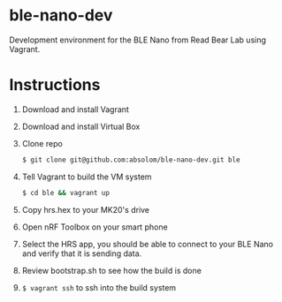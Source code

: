 # ble-nano-dev

Development environment for the BLE Nano from Read Bear Lab using Vagrant.

# Instructions

1. Download and install Vagrant

2. Download and install Virtual Box

3. Clone repo

    ```sh
    $ git clone git@github.com:absolom/ble-nano-dev.git ble
    ```
4. Tell Vagrant to build the VM system

    ```sh
    $ cd ble && vagrant up
    ```

5. Copy hrs.hex to your MK20's drive
6. Open nRF Toolbox on your smart phone
7. Select the HRS app, you should be able to connect to your BLE Nano and verify that it is sending data.
8. Review bootstrap.sh to see how the build is done
9. ```$ vagrant ssh``` to ssh into the build system

